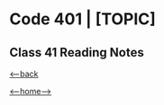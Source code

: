 # Code 401 | [TOPIC]

## Class 41 Reading Notes



[<--back](401week9.md)

[<--home-->](../../README.md)

